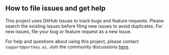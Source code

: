 ## How to file issues and get help

This project uses GitHub Issues to track bugs and feature requests. Please search the existing issues before filing new issues to avoid duplicates.
For new issues, file your bug or feature request as a new Issue.

For help and questions about using this project, please contact `support@portkey.ai`. Join the community discussions [here](https://discord.com/invite/DD7vgKK299).
